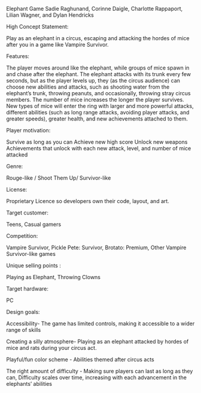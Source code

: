 Elephant Game
Sadie Raghunand, Corinne Daigle, Charlotte Rappaport, Lilian Wagner, and Dylan Hendricks

High Concept Statement:

Play as an elephant in a circus, escaping and attacking the hordes of mice after you in a game like Vampire Survivor. 

Features:

The player moves around like the elephant, while groups of mice spawn in and chase after the elephant.
The elephant attacks with its trunk every few seconds, but as the player levels up, they (as the circus audience) can choose new abilities and attacks, such as shooting water from the elephant’s trunk, throwing peanuts, and occasionally, throwing stray circus members.
The number of mice increases the longer the player survives. New types of mice will enter the ring with larger and more powerful attacks, different abilities (such as long range attacks, avoiding player attacks, and greater speeds), greater health, and new achievements attached to them.

Player motivation:

Survive as long as you can
Achieve new high score
Unlock new weapons
Achievements that unlock with each new attack, level, and number of mice attacked

Genre:

Rouge-like / Shoot Them Up/ Survivor-like

License:

Proprietary Licence so developers own their code, layout, and art.

Target customer:

Teens, 
Casual gamers

Competition:

Vampire Survivor,
Pickle Pete: Survivor,
Brotato: Premium,
Other Vampire Survivor-like games

Unique selling points :

Playing as Elephant,
Throwing Clowns

Target hardware:

PC

Design goals:

Accessibility- 
The game has limited controls, making it accessible to a wider range of skills

Creating a silly atmosphere-
Playing as an elephant attacked by hordes of mice and rats during your circus act.

Playful/fun color scheme -
Abilities themed after circus acts

The right amount of difficulty -
Making sure players can last as long as they can,
Difficulty scales over time, increasing with each advancement in the elephants’ abilities



